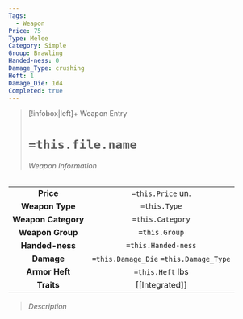 ```yaml
---
Tags:
  - Weapon
Price: 75
Type: Melee
Category: Simple
Group: Brawling
Handed-ness: 0
Damage_Type: crushing
Heft: 1
Damage_Die: 1d4
Completed: true
---
```

> [!infobox|left]+ Weapon Entry
> # `=this.file.name`
> ###### Weapon Information
|                     |                                        |
|:-------------------:|:--------------------------------------:|
|      **Price**      |           `=this.Price` un.            |
|   **Weapon Type**   |              `=this.Type`              |
| **Weapon Category** |            `=this.Category`            |
|  **Weapon Group**   |             `=this.Group`              |
|   **Handed-ness**   |          `=this.Handed-ness`           |
|     **Damage**      | `=this.Damage_Die` `=this.Damage_Type` |
|   **Armor Heft**    |            `=this.Heft` lbs            |
|     **Traits**      |             [[Integrated]]             |
> ###### *Description*
